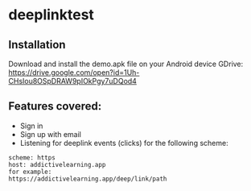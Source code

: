 # deeplinktest


## Installation
Download and install the demo.apk file on your Android device
GDrive: https://drive.google.com/open?id=1Uh-CHsIou8OSpDRAW9pIOkPgy7uDQod4 


## Features covered:

- Sign in
- Sign up with email
- Listening for deeplink events (clicks) for the following scheme:

```
scheme: https
host: addictivelearning.app
for example:
https://addictivelearning.app/deep/link/path
```
